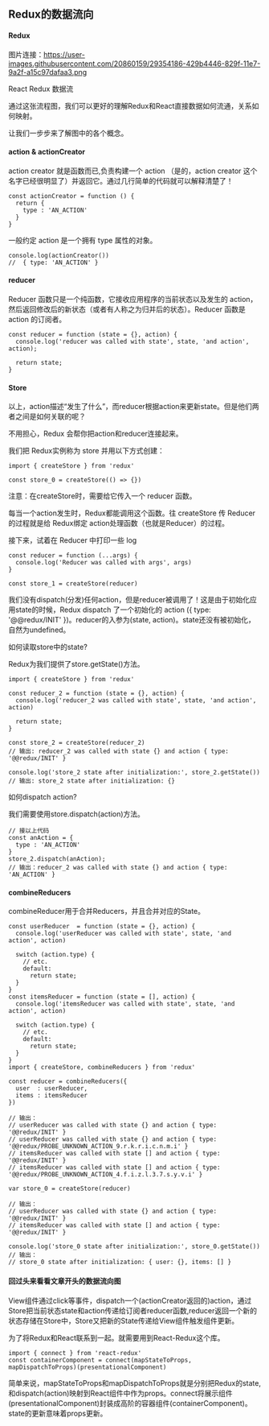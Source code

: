 ## Redux的数据流向
#### Redux
图片连接：https://user-images.githubusercontent.com/20860159/29354186-429b4446-829f-11e7-9a2f-a15c97dafaa3.png

React Redux 数据流

通过这张流程图，我们可以更好的理解Redux和React直接数据如何流通，关系如何映射。

让我们一步步来了解图中的各个概念。

#### action & actionCreator
action creator 就是函数而已,负责构建一个 action （是的，action creator 这个名字已经很明显了）并返回它。通过几行简单的代码就可以解释清楚了！
```
const actionCreator = function () {
  return {
    type : 'AN_ACTION'
  }
}
```
一般约定 action 是一个拥有 type 属性的对象。
```
console.log(actionCreator())
//  { type: 'AN_ACTION' }
```
#### reducer
Reducer 函数只是一个纯函数，它接收应用程序的当前状态以及发生的 action，然后返回修改后的新状态（或者有人称之为归并后的状态）。Reducer 函数是 action 的订阅者。
```
const reducer = function (state = {}, action) {
  console.log('reducer was called with state', state, 'and action', action);

  return state;
}
```
#### Store
以上，action描述“发生了什么”，而reducer根据action来更新state。但是他们两者之间是如何关联的呢？

不用担心，Redux 会帮你把action和reducer连接起来。

我们把 Redux实例称为 store 并用以下方式创建：
```
import { createStore } from 'redux'

const store_0 = createStore(() => {})
```
注意：在createStore时，需要给它传入一个 reducer 函数。

每当一个action发生时，Redux都能调用这个函数。往 createStore 传 Reducer 的过程就是给 Redux绑定 action处理函数（也就是Reducer）的过程。

接下来，试着在 Reducer 中打印一些 log
```
const reducer = function (...args) {
  console.log('Reducer was called with args', args)
}

const store_1 = createStore(reducer)
```
我们没有dispatch(分发)任何action，但是reducer被调用了！这是由于初始化应用state的时候，Redux dispatch 了一个初始化的 action ({ type: '@@redux/INIT' })。reducer的入参为(state, action)。state还没有被初始化，自然为undefined。

如何读取store中的state?

Redux为我们提供了store.getState()方法。
```
import { createStore } from 'redux'

const reducer_2 = function (state = {}, action) {
  console.log('reducer_2 was called with state', state, 'and action', action)

  return state;
}

const store_2 = createStore(reducer_2)
// 输出: reducer_2 was called with state {} and action { type: '@@redux/INIT' }

console.log('store_2 state after initialization:', store_2.getState())
// 输出: store_2 state after initialization: {}
```
如何dispatch action?

我们需要使用store.dispatch(action)方法。
```
// 接以上代码
const anAction = {
  type : 'AN_ACTION'
}
store_2.dispatch(anAction);
// 输出：reducer_2 was called with state {} and action { type: 'AN_ACTION' }
```
#### combineReducers
combineReducer用于合并Reducers，并且合并对应的State。
```
const userReducer  = function (state = {}, action) {
  console.log('userReducer was called with state', state, 'and action', action)

  switch (action.type) {
    // etc.
    default:
      return state;
  }
}
const itemsReducer = function (state = [], action) {
  console.log('itemsReducer was called with state', state, 'and action', action)

  switch (action.type) {
    // etc.
    default:
      return state;
  }
}
import { createStore, combineReducers } from 'redux'

const reducer = combineReducers({
  user  : userReducer,
  items : itemsReducer
})

// 输出：
// userReducer was called with state {} and action { type: '@@redux/INIT' }
// userReducer was called with state {} and action { type: '@@redux/PROBE_UNKNOWN_ACTION_9.r.k.r.i.c.n.m.i' }
// itemsReducer was called with state [] and action { type: '@@redux/INIT' }
// itemsReducer was called with state [] and action { type: '@@redux/PROBE_UNKNOWN_ACTION_4.f.i.z.l.3.7.s.y.v.i' }

var store_0 = createStore(reducer)

// 输出：
// userReducer was called with state {} and action { type: '@@redux/INIT' }
// itemsReducer was called with state [] and action { type: '@@redux/INIT' }

console.log('store_0 state after initialization:', store_0.getState())
// 输出：
// store_0 state after initialization: { user: {}, items: [] }
```
#### 回过头来看看文章开头的数据流向图
View组件通过click等事件，dispatch一个(actionCreator返回的)action，通过Store把当前状态state和action传递给订阅者reducer函数,reducer返回一个新的状态存储在Store中，Store又把新的State传递给View组件触发组件更新。

为了将Redux和React联系到一起。就需要用到React-Redux这个库。
```
import { connect } from 'react-redux'
const containerComponent = connect(mapStateToProps, mapDispatchToProps)(presentationalComponent)
```
简单来说，mapStateToProps和mapDispatchToProps就是分别把Redux的state,和dispatch(action)映射到React组件中作为props。connect将展示组件(presentationalComponent)封装成高阶的容器组件(containerComponent)。state的更新意味着props更新。